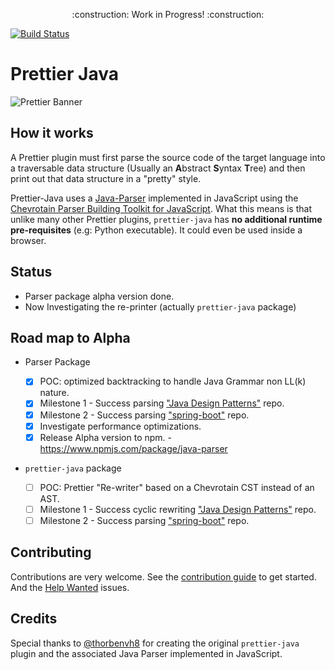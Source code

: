 <p align="center">
    :construction: Work in Progress! :construction:
</p>

[![Build Status](https://travis-ci.org/jhipster/prettier-java.svg?branch=master)](https://travis-ci.org/jhipster/prettier-java)

# Prettier Java

![Prettier Banner](https://raw.githubusercontent.com/prettier/prettier-logo/master/images/prettier-banner-light.png)

## How it works

A Prettier plugin must first parse the source code of the target language
into a traversable data structure (Usually an **A**bstract **S**yntax **T**ree)
and then print out that data structure in a "pretty" style.

Prettier-Java uses a [Java-Parser](./packages/java-parser) implemented in JavaScript using the
[Chevrotain Parser Building Toolkit for JavaScript](https://github.com/SAP/chevrotain).
What this means is that unlike many other Prettier plugins,
`prettier-java` has **no additional runtime pre-requisites** (e.g: Python executable).
It could even be used inside a browser.

## Status

- Parser package alpha version done.
- Now Investigating the re-printer (actually `prettier-java` package)

## Road map to Alpha

- Parser Package

  - [x] POC: optimized backtracking to handle Java Grammar non LL(k) nature.
  - [x] Milestone 1 - Success parsing ["Java Design Patterns"](https://github.com/iluwatar/java-design-patterns) repo.
  - [x] Milestone 2 - Success parsing ["spring-boot"](https://github.com/spring-projects/spring-boot) repo.
  - [x] Investigate performance optimizations.
  - [x] Release Alpha version to npm. - https://www.npmjs.com/package/java-parser

- `prettier-java` package

  - [ ] POC: Prettier "Re-writer" based on a Chevrotain CST instead of an AST.
  - [ ] Milestone 1 - Success cyclic rewriting ["Java Design Patterns"](https://github.com/iluwatar/java-design-patterns) repo.
  - [ ] Milestone 2 - Success parsing ["spring-boot"](https://github.com/spring-projects/spring-boot) repo.

## Contributing

Contributions are very welcome.
See the [contribution guide](./CONTRIBUTING.md) to get started.
And the [Help Wanted](https://github.com/jhipster/prettier-java/labels/help%20wanted) issues.

## Credits

Special thanks to [@thorbenvh8](https://github.com/thorbenvh8) for creating the original `prettier-java`
plugin and the associated Java Parser implemented in JavaScript.
